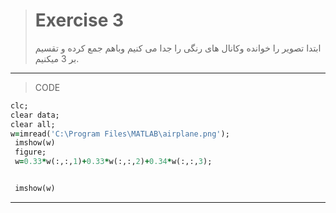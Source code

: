 > # Exercise 3
> 
>ابتدا تصویر را خوانده وکانال های رنگی را جدا می کنیم وباهم جمع کرده و تقسیم بر 3 میکنیم.
***
>CODE

```ruby
clc;
clear data;
clear all;
w=imread('C:\Program Files\MATLAB\airplane.png');
 imshow(w)
 figure;
 w=0.33*w(:,:,1)+0.33*w(:,:,2)+0.34*w(:,:,3);


 imshow(w)
```
***


